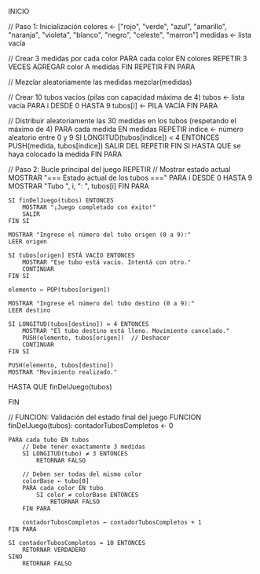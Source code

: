 INICIO

// Paso 1: Inicialización
colores ← ["rojo", "verde", "azul", "amarillo", "naranja", "violeta", "blanco", "negro", "celeste", "marron"]
medidas ← lista vacía

// Crear 3 medidas por cada color
PARA cada color EN colores
    REPETIR 3 VECES
        AGREGAR color A medidas
    FIN REPETIR
FIN PARA

// Mezclar aleatoriamente las medidas
mezclar(medidas)

// Crear 10 tubos vacíos (pilas con capacidad máxima de 4)
tubos ← lista vacía
PARA i DESDE 0 HASTA 9
    tubos[i] ← PILA VACÍA
FIN PARA

// Distribuir aleatoriamente las 30 medidas en los tubos (respetando el máximo de 4)
PARA cada medida EN medidas
    REPETIR
        indice ← número aleatorio entre 0 y 9
        SI LONGITUD(tubos[indice]) < 4 ENTONCES
            PUSH(medida, tubos[indice])
            SALIR DEL REPETIR
        FIN SI
    HASTA QUE se haya colocado la medida
FIN PARA

// Paso 2: Bucle principal del juego
REPETIR
    // Mostrar estado actual
    MOSTRAR "=== Estado actual de los tubos ==="
    PARA i DESDE 0 HASTA 9
        MOSTRAR "Tubo ", i, ": ", tubos[i]
    FIN PARA

    SI finDelJuego(tubos) ENTONCES
        MOSTRAR "¡Juego completado con éxito!"
        SALIR
    FIN SI

    MOSTRAR "Ingrese el número del tubo origen (0 a 9):"
    LEER origen

    SI tubos[origen] ESTÁ VACÍO ENTONCES
        MOSTRAR "Ese tubo está vacío. Intentá con otro."
        CONTINUAR
    FIN SI

    elemento ← POP(tubos[origen])

    MOSTRAR "Ingrese el número del tubo destino (0 a 9):"
    LEER destino

    SI LONGITUD(tubos[destino]) = 4 ENTONCES
        MOSTRAR "El tubo destino está lleno. Movimiento cancelado."
        PUSH(elemento, tubos[origen])  // Deshacer
        CONTINUAR
    FIN SI

    PUSH(elemento, tubos[destino])
    MOSTRAR "Movimiento realizado."

HASTA QUE finDelJuego(tubos)

FIN


// FUNCION: Validación del estado final del juego
FUNCION finDelJuego(tubos):
    contadorTubosCompletos ← 0

    PARA cada tubo EN tubos
        // Debe tener exactamente 3 medidas
        SI LONGITUD(tubo) ≠ 3 ENTONCES
            RETORNAR FALSO

        // Deben ser todas del mismo color
        colorBase ← tubo[0]
        PARA cada color EN tubo
            SI color ≠ colorBase ENTONCES
                RETORNAR FALSO
        FIN PARA

        contadorTubosCompletos ← contadorTubosCompletos + 1
    FIN PARA

    SI contadorTubosCompletos = 10 ENTONCES
        RETORNAR VERDADERO
    SINO
        RETORNAR FALSO
